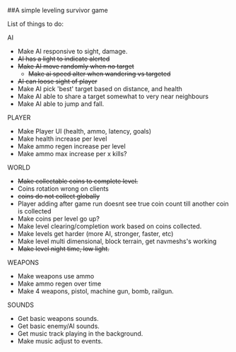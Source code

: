 ##A simple leveling survivor game

List of things to do:

AI
* Make AI responsive to sight, damage.
 * ~~AI has a light to indicate alerted~~
* ~~Make AI move randomly when no target~~
  * ~~Make ai speed alter when wandering vs targeted~~
* ~~AI can loose sight of player~~
* Make AI pick 'best' target based on distance, and health
* Make AI able to share a target somewhat to very near neighbours
* Make AI able to jump and fall.


PLAYER
* Make Player UI (health, ammo, latency, goals)
* Make health increase per level
* Make ammo regen increase per level
* Make ammo max increase per x kills?


WORLD
* ~~Make collectable coins to complete level.~~
 * Coins rotation wrong on clients
 * ~~coins do not collect globally~~
 * Player adding after game run doesnt see true coin count till another coin is collected
* Make coins per level go up?
* Make level clearing/completion work based on coins collected.
* Make levels get harder (more AI, stronger, faster, etc)
* Make level multi dimensional, block terrain, get navmeshs's working
* ~~Make level night time, low light.~~

WEAPONS
* Make weapons use ammo
* Make ammo regen over time
* Make 4 weapons, pistol, machine gun, bomb, railgun.

SOUNDS
* Get basic weapons sounds.
* Get basic enemy/AI sounds.
* Get music track playing in the background.
* Make music adjust to events.

